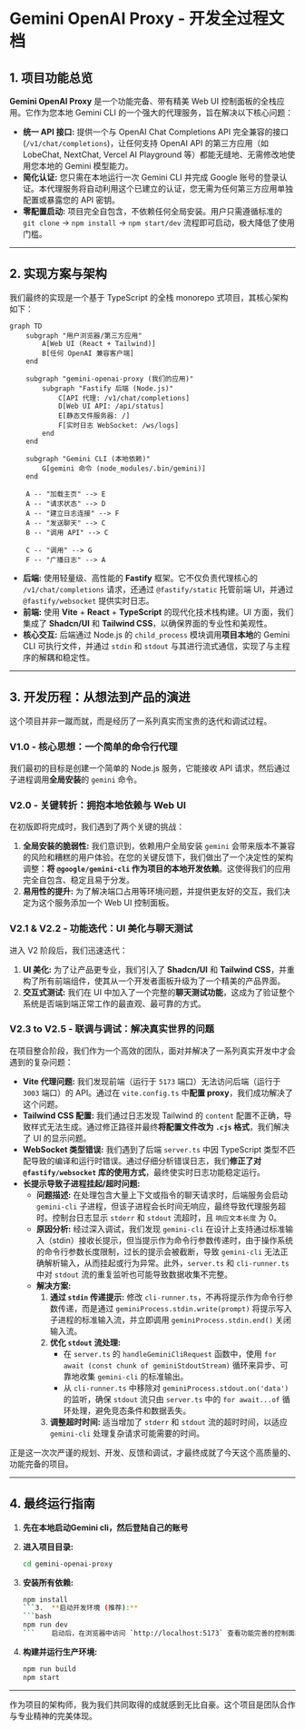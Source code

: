 # Gemini OpenAI Proxy - 开发全过程文档

## 1. 项目功能总览

**Gemini OpenAI Proxy** 是一个功能完备、带有精美 Web UI 控制面板的全栈应用。它作为您本地 Gemini CLI 的一个强大的代理服务，旨在解决以下核心问题：

- **统一 API 接口:** 提供一个与 OpenAI Chat Completions API 完全兼容的接口 (`/v1/chat/completions`)，让任何支持 OpenAI API 的第三方应用（如 LobeChat, NextChat, Vercel AI Playground 等）都能无缝地、无需修改地使用您本地的 Gemini 模型能力。
- **简化认证:** 您只需在本地运行一次 Gemini CLI 并完成 Google 账号的登录认证。本代理服务将自动利用这个已建立的认证，您无需为任何第三方应用单独配置或暴露您的 API 密钥。
- **零配置启动:** 项目完全自包含，不依赖任何全局安装。用户只需遵循标准的 `git clone` -> `npm install` -> `npm start/dev` 流程即可启动，极大降低了使用门槛。

---

## 2. 实现方案与架构

我们最终的实现是一个基于 TypeScript 的全栈 monorepo 式项目，其核心架构如下：

```mermaid
graph TD
    subgraph "用户浏览器/第三方应用"
        A[Web UI (React + Tailwind)]
        B[任何 OpenAI 兼容客户端]
    end

    subgraph "gemini-openai-proxy (我们的应用)"
        subgraph "Fastify 后端 (Node.js)"
            C[API 代理: /v1/chat/completions]
            D[Web UI API: /api/status]
            E[静态文件服务器: /]
            F[实时日志 WebSocket: /ws/logs]
        end
    end

    subgraph "Gemini CLI (本地依赖)"
        G[gemini 命令 (node_modules/.bin/gemini)]
    end

    A -- "加载主页" --> E
    A -- "请求状态" --> D
    A -- "建立日志连接" --> F
    A -- "发送聊天" --> C
    B -- "调用 API" --> C

    C -- "调用" --> G
    F -- "广播日志" --> A
```

- **后端:** 使用轻量级、高性能的 **Fastify** 框架。它不仅负责代理核心的 `/v1/chat/completions` 请求，还通过 `@fastify/static` 托管前端 UI，并通过 `@fastify/websocket` 提供实时日志。
- **前端:** 使用 **Vite** + **React** + **TypeScript** 的现代化技术栈构建。UI 方面，我们集成了 **Shadcn/UI** 和 **Tailwind CSS**，以确保界面的专业性和美观性。
- **核心交互:** 后端通过 Node.js 的 `child_process` 模块调用**项目本地**的 Gemini CLI 可执行文件，并通过 `stdin` 和 `stdout` 与其进行流式通信，实现了与主程序的解耦和稳定性。

---

## 3. 开发历程：从想法到产品的演进

这个项目并非一蹴而就，而是经历了一系列真实而宝贵的迭代和调试过程。

### V1.0 - 核心思想：一个简单的命令行代理

我们最初的目标是创建一个简单的 Node.js 服务，它能接收 API 请求，然后通过子进程调用**全局安装**的 `gemini` 命令。

### V2.0 - 关键转折：拥抱本地依赖与 Web UI

在初版即将完成时，我们遇到了两个关键的挑战：

1.  **全局安装的脆弱性:** 我们意识到，依赖用户全局安装 `gemini` 会带来版本不兼容的风险和糟糕的用户体验。在您的关键反馈下，我们做出了一个决定性的架构调整：**将 `@google/gemini-cli` 作为项目的本地开发依赖**。这使得我们的应用完全自包含、稳定且易于分发。
2.  **易用性的提升:** 为了解决端口占用等环境问题，并提供更友好的交互，我们决定为这个服务添加一个 Web UI 控制面板。

### V2.1 & V2.2 - 功能迭代：UI 美化与聊天测试

进入 V2 阶段后，我们迅速迭代：

1.  **UI 美化:** 为了让产品更专业，我们引入了 **Shadcn/UI** 和 **Tailwind CSS**，并重构了所有前端组件，使其从一个开发者面板升级为了一个精美的产品界面。
2.  **交互式测试:** 我们在 UI 中加入了一个完整的**聊天测试功能**，这成为了验证整个系统是否端到端正常工作的最直观、最可靠的方式。

### V2.3 to V2.5 - 联调与调试：解决真实世界的问题

在项目整合阶段，我们作为一个高效的团队，面对并解决了一系列真实开发中才会遇到的复杂问题：

- **Vite 代理问题:** 我们发现前端（运行于 `5173` 端口）无法访问后端（运行于 `3003` 端口）的 API。通过在 `vite.config.ts` 中**配置 proxy**，我们成功解决了这个问题。
- **Tailwind CSS 配置:** 我们通过日志发现 Tailwind 的 `content` 配置不正确，导致样式无法生成。通过修正路径并最终**将配置文件改为 `.cjs` 格式**，我们解决了 UI 的显示问题。
- **WebSocket 类型错误:** 我们遇到了后端 `server.ts` 中因 TypeScript 类型不匹配导致的编译和运行时错误。通过仔细分析错误日志，我们**修正了对 `@fastify/websocket` 库的使用方式**，最终使实时日志功能稳定运行。
- **长提示导致子进程挂起/超时问题:**
  - **问题描述:** 在处理包含大量上下文或指令的聊天请求时，后端服务会启动 `gemini-cli` 子进程，但该子进程会长时间无响应，最终导致代理服务超时。控制台日志显示 `stderr` 和 `stdout` 流超时，且 `响应文本长度` 为 0。
  - **原因分析:** 经过深入调试，我们发现 `gemini-cli` 在设计上支持通过标准输入（stdin）接收长提示，但当提示作为命令行参数传递时，由于操作系统的命令行参数长度限制，过长的提示会被截断，导致 `gemini-cli` 无法正确解析输入，从而挂起或行为异常。此外，`server.ts` 和 `cli-runner.ts` 中对 `stdout` 流的重复监听也可能导致数据收集不完整。
  - **解决方案:**
    1.  **通过 `stdin` 传递提示:** 修改 `cli-runner.ts`，不再将提示作为命令行参数传递，而是通过 `geminiProcess.stdin.write(prompt)` 将提示写入子进程的标准输入流，并立即调用 `geminiProcess.stdin.end()` 关闭输入流。
    2.  **优化 `stdout` 流处理:**
        *   在 `server.ts` 的 `handleGeminiCliRequest` 函数中，使用 `for await (const chunk of geminiStdoutStream)` 循环来异步、可靠地收集 `gemini-cli` 的标准输出。
        *   从 `cli-runner.ts` 中移除对 `geminiProcess.stdout.on('data')` 的监听，确保 `stdout` 流只由 `server.ts` 中的 `for await...of` 循环处理，避免竞态条件和数据丢失。
    3.  **调整超时时间:** 适当增加了 `stderr` 和 `stdout` 流的超时时间，以适应 `gemini-cli` 处理复杂请求可能需要的时间。

正是这一次次严谨的规划、开发、反馈和调试，才最终成就了今天这个高质量的、功能完备的项目。

---

## 4. 最终运行指南
1. **先在本地启动Gemini cli，然后登陆自己的账号** 

2.  **进入项目目录:**
    ```bash
    cd gemini-openai-proxy
    ```
3.  **安装所有依赖:**
    ```bash
    npm install
    ```3.  **启动开发环境 (推荐):**
    ```bash
    npm run dev
    ```    启动后，在浏览器中访问 `http://localhost:5173` 查看功能完善的控制面板。

5.  **构建并运行生产环境:**
    ```bash
    npm run build
    npm start
    ```
 

---

作为项目的架构师，我为我们共同取得的成就感到无比自豪。这个项目是团队合作与专业精神的完美体现。
